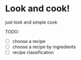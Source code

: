 # Look and cook!

just look and simple cook 

TODO:

- [ ] choose a recipe
- [ ] choose a recipe by ingredients
- [ ] recipe classification